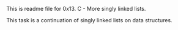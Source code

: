This is readme file for 0x13. C - More singly linked lists.

This task is a continuation of singly linked lists on data structures.
